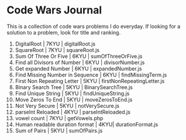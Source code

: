 # Code Wars Journal
This is a collection of code wars problems I do everyday. If looking for  a solution to a problem, look for title and ranking.
1. DigitalRoot | 7KYU | digitalRoot.js
2. SquareRoot  | 7KYU | squareRoot.js
3. Sum Of Three Or Five | 6KYU | sumOfThreeOrFive.js
4. Find all Divisors of Number | 6KYU | divisorNumber.js
5. Get expanded Number | 6KYU | expandedNumber.js
6. Find Missing Number in Sequence | 6KYU | findMissingTerm.js
7. First Non Repeating Letter | 5KYU | firstNonRepeatingLetter.js
8. Binary Search Tree | 5KYU | BinarySearchTree.js
9. Find Unique String | 5KYU | findUniqueString.js
10. Move Zeros To End | 5KYU | moveZerosToEnd.js  
11. Not Very Secure | 5KYU | notVerySecure.js
12. parseInt Reloaded | 4KYU | parseIntReloaded.js
13. vowel count | 7KYU | getVowels.php
14. Human readable duration format | 4KYU| durationFormat.js
15. Sum of Pairs | 5KYU | sumOfPairs.js
